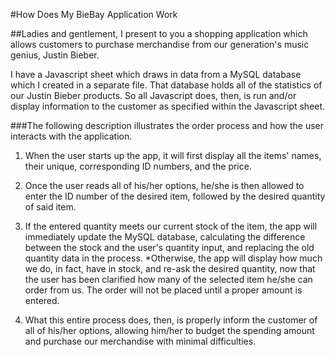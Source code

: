 #How Does My BieBay Application Work

##Ladies and gentlement, I present to you a shopping application which allows customers to purchase merchandise from our generation's music genius, Justin Bieber.

I have a Javascript sheet which draws in data from a MySQL database which I created in a separate file. That database holds all of the statistics of our Justin Bieber products. So all Javascript does, then, is run and/or display information to the customer as specified within the Javascript sheet. 

###The following description illustrates the order process and how the user interacts with the application.

1. When the user starts up the app, it will first display all the items' names, their unique, corresponding ID numbers, and the price. 

2. Once the user reads all of his/her options, he/she is then allowed to enter the ID number of the desired item, followed by the desired quantity of said item.

3. If the entered quantity meets our current stock of the item, the app will immediately update the MySQL database, calculating the difference between the stock and the user's quantity input, and replacing the old quantity data in the process.
	*Otherwise, the app will display how much we do, in fact, have in stock, and re-ask the desired quantity, now that the user has been clarified how many of the selected item he/she can order from us. The order will not be placed until a proper amount is entered.
4. What this entire process does, then, is properly inform the customer of all of his/her options, allowing him/her to budget the spending amount and purchase our merchandise with minimal difficulties.